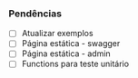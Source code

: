 ### Pendências

- [ ] Atualizar exemplos
- [ ] Página estática - swagger
- [ ] Página estática - admin
- [ ] Functions para teste unitário